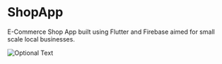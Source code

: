 # ShopApp
E-Commerce Shop App built using Flutter and Firebase aimed for small scale local businesses.

![Optional Text]('C:\Users\almei\Desktop\Screenshot_1628339985.png')
